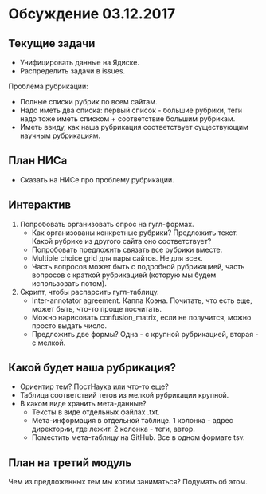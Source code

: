 # Обсуждение 03.12.2017 #
## Текущие задачи ##

* Унифицировать данные на Ядиске. 
* Распределить задачи в issues. 

Проблема рубрикации:
* Полные списки рубрик по всем сайтам. 
* Надо иметь два списка: первый список - большие рубрики, теги надо тоже иметь списком + соответствие большим рубрикам.
* Иметь ввиду, как наша рубрикация соответствует существующим научным рубрикациям.

## План НИСа ##
* Сказать на НИСе про проблему рубрикации. 

## Интерактив ##
1. Попробовать организовать опрос на гугл-формах.
    * Как организованы конкретные рубрики? 
     Предложить текст. Какой рубрике из другого сайта оно соответствует?
    * Попробовать предложить связать все рубрики вместе. 
    * Multiple choice grid для пары сайтов. Не для всех. 
    * Часть вопросов может быть с подробной рубрикацией, часть вопросов с краткой рубрикацией (которую мы будем использовать потом).
2. Скрипт, чтобы распарсить гугл-таблицу.
    * Inter-annotator agreement. Каппа Коэна. Почитать, что есть еще, может быть, что-то проще посчитать. 
    * Можно нарисовать confusion_matrix, если не получится, можно просто выдать число. 
    * Предложить две формы? Одна - с крупной рубрикацией, вторая - с мелкой. 

## Какой будет наша рубрикация? ##
* Ориентир тем? ПостНаука или что-то еще? 
* Таблица соответствий тегов из мелкой рубрикации крупной. 
* В каком виде хранить мета-данные? 
    * Тексты в виде отдельных файлах .txt.
    * Мета-информация в отдельной таблице. 1 колонка - адрес директории, где лежит. 2 колонка - теги, автор. 
    * Поместить мета-таблицу на GitHub. Все в одном формате tsv.

## План на третий модуль ##
 
Чем из предложенных тем мы хотим заниматься? Подумать об этом. 



